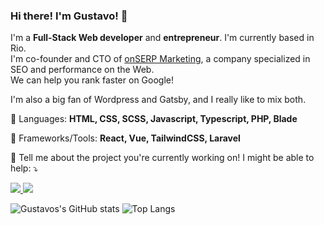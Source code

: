 ### Hi there! I'm Gustavo! 🤙

I'm a <strong>Full-Stack Web developer</strong> and <strong>entrepreneur</strong>. I'm currently based in Rio. <br/>
I'm co-founder and CTO of <a href="https://onserp.com.br">onSERP Marketing</a>, a company specialized in SEO and performance on the Web.<br/>
We can help you rank faster on Google!<br/>

I'm also a big fan of Wordpress and Gatsby, and I really like to mix both.

<p align = "left">
  🤖 Languages: <strong> HTML, CSS, SCSS, Javascript, Typescript, PHP, Blade </strong>
</p>


<p align = "left">
 💼 Frameworks/Tools: <strong> React, Vue, TailwindCSS, Laravel </strong>
</p>

<p align = "left">
  💌 Tell me about the project you're currently working on! I might be able to help: ⤵️
</p>

<p align = "left">
  <a href="mailto:gustavo@onserp.com.br" alt="Gmail">
  <img src = "https://img.shields.io/badge/-Gmail-FF0000?style=flat-square&labelColor=FF0000&logo=gmail&logoColor=white&link=mailto:gustavo@onserp.com.br" /> </a>

  <a href="https://instagram.com/gus.andradr" alt="Instagram">
  <img src = "https://img.shields.io/badge/-Instagram-DF0174?style=flat-square&labelColor=DF0174&logo=instagram&logoColor=white&link=https://instagram.com/gus.andradr" /> </a>
</p>

![Gustavos's GitHub stats](https://github-readme-stats.vercel.app/api?username=gustavo-a&show_icons=true&theme=radical)
![Top Langs](https://github-readme-stats.vercel.app/api/top-langs/?username=gustavo-a&layout=compact&theme=radical)
